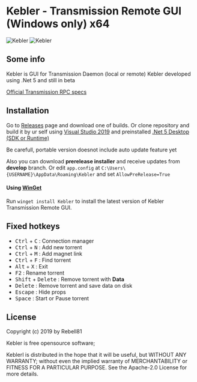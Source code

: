 # Kebler - Transmission Remote GUI (Windows only) x64
![Kebler](https://github.com/Rebell81/Kebler/raw/master/Images/1.png)
![Kebler](https://github.com/Rebell81/Kebler/raw/master/Images/2.png)

## Some info

Kebler is GUI for Transmission Daemon (local or remote)
Kebler developed using .Net 5 and still in beta


[Official Transmission RPC specs](https://github.com/transmission/transmission/blob/master/extras/rpc-spec.txt)

## Installation

Go to [Releases](https://github.com/Rebell81/Kebler/releases/latest) page and download one of builds. Or clone repository and build it by ur self using [Visual Studio 2019](https://visualstudio.microsoft.com/) and preinstalled [.Net 5 Desktop (SDK or Runtime)](https://dotnet.microsoft.com/download/dotnet/5.0)

Be carefull, portable version doesnot include auto update feature yet

Also you can download <B>prerelease installer</B> and receive updates from <B>develop</B> branch.
Or edit `app.config` at `C:\Users\{USERNAME}\AppData\Roaming\Kebler` and set `AllowPreRelease=True`


#### Using [WinGet](https://docs.microsoft.com/en-us/windows/package-manager/winget/)

Run `winget install Kebler` to install the latest version of Kebler Transmission Remote GUI.


## Fixed hotkeys

- <kbd>Ctrl</kbd> + <kbd>C</kbd> : Connection manager
- <kbd>Ctrl</kbd> + <kbd>N</kbd> : Add new torrent
- <kbd>Ctrl</kbd> + <kbd>M</kbd> : Add magnet link
- <kbd>Ctrl</kbd> + <kbd>F</kbd> : Find torrent
- <kbd>Alt</kbd> + <kbd>X</kbd> : Exit
- <kbd>F2</kbd> : Rename torrent
- <kbd>Shift</kbd> + <kbd>Delete</kbd> : Remove torrent with <B>Data</B>
- <kbd>Delete</kbd> : Remove torrent and save data on disk
- <kbd>Escape</kbd> : Hide props
- <kbd>Space</kbd> : Start or Pause torrent
## License

Copyright (c) 2019 by Rebell81

Kebler is free opensource software;

KeblerI is distributed in the hope that it will be useful, but WITHOUT ANY WARRANTY; without even the implied warranty of MERCHANTABILITY or FITNESS FOR A PARTICULAR PURPOSE. See the Apache-2.0 License for more details.

